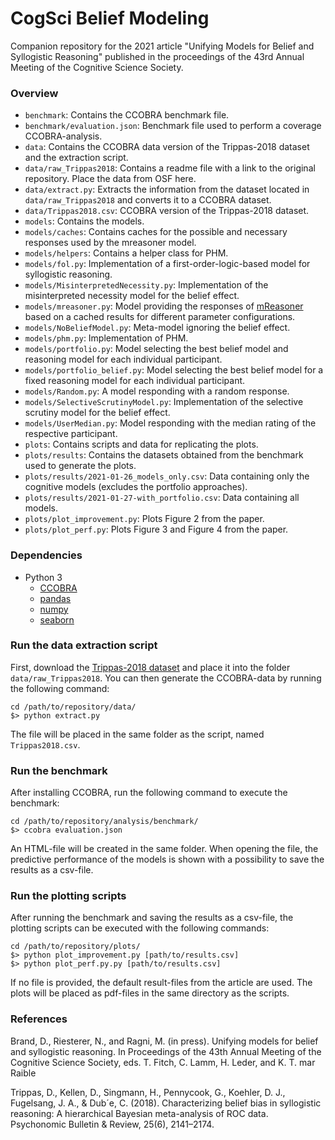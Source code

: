 CogSci Belief Modeling
======================

Companion repository for the 2021 article "Unifying Models for Belief and Syllogistic Reasoning" published in the proceedings of the 43rd Annual Meeting of the Cognitive Science Society.

### Overview

- `benchmark`: Contains the CCOBRA benchmark file.
- `benchmark/evaluation.json`: Benchmark file used to perform a coverage CCOBRA-analysis.
- `data`: Contains the CCOBRA data version of the Trippas-2018 dataset and the extraction script.
- `data/raw_Trippas2018`: Contains a readme file with a link to the original repository. Place the data from OSF here.
- `data/extract.py`: Extracts the information from the dataset located in `data/raw_Trippas2018` and converts it to a CCOBRA dataset.
- `data/Trippas2018.csv`: CCOBRA version of the Trippas-2018 dataset.
- `models`: Contains the models.
- `models/caches`: Contains caches for the possible and necessary responses used by the mreasoner model.
- `models/helpers`: Contains a helper class for PHM.
- `models/fol.py`: Implementation of a first-order-logic-based model for syllogistic reasoning.
- `models/MisinterpretedNecessity.py`: Implementation of the misinterpreted necessity model for the belief effect.
- `models/mreasoner.py`: Model providing the responses of [mReasoner](https://www.modeltheory.org/models/mreasoner) based on a cached results for different parameter configurations.
- `models/NoBeliefModel.py`: Meta-model ignoring the belief effect.
- `models/phm.py`: Implementation of PHM.
- `models/portfolio.py`: Model selecting the best belief model and reasoning model for each individual participant.
- `models/portfolio_belief.py`: Model selecting the best belief model for a fixed reasoning model for each individual participant.
- `models/Random.py`: A model responding with a random response.
- `models/SelectiveScrutinyModel.py`: Implementation of the selective scrutiny model for the belief effect.
- `models/UserMedian.py`: Model responding with the median rating of the respective participant.
- `plots`: Contains scripts and data for replicating the plots.
- `plots/results`: Contains the datasets obtained from the benchmark used to generate the plots.
- `plots/results/2021-01-26_models_only.csv`: Data containing only the cognitive models (excludes the portfolio approaches).
- `plots/results/2021-01-27-with_portfolio.csv`: Data containing all models.
- `plots/plot_improvement.py`: Plots Figure 2 from the paper.
- `plots/plot_perf.py`: Plots Figure 3 and Figure 4 from the paper.

### Dependencies

- Python 3
    - [CCOBRA](https://github.com/CognitiveComputationLab/ccobra)
    - [pandas](https://pandas.pydata.org)
    - [numpy](https://numpy.org)
    - [seaborn](https://seaborn.pydata.org)

### Run the data extraction script

First, download the [Trippas-2018 dataset](https://osf.io/kt3jn/) and place it into the folder `data/raw_Trippas2018`. You can then generate the CCOBRA-data by running the following command:

```
cd /path/to/repository/data/
$> python extract.py
```

The file will be placed in the same folder as the script, named `Trippas2018.csv`.


### Run the benchmark

After installing CCOBRA, run the following command to execute the benchmark:

```
cd /path/to/repository/analysis/benchmark/
$> ccobra evaluation.json
```

An HTML-file will be created in the same folder. When opening the file, the predictive performance of the models is shown with a possibility to save the results as a csv-file.

### Run the plotting scripts

After running the benchmark and saving the results as a csv-file, the plotting scripts can be executed with the following commands:

```
cd /path/to/repository/plots/
$> python plot_improvement.py [path/to/results.csv]
$> python plot_perf.py.py [path/to/results.csv]
```

If no file is provided, the default result-files from the article are used. The plots will be placed as pdf-files in the same directory as the scripts.

### References

Brand, D., Riesterer, N., and Ragni, M. (in press). Unifying models for belief and syllogistic reasoning. In Proceedings of the 43th Annual Meeting of the Cognitive Science Society, eds. T. Fitch, C. Lamm, H. Leder, and K. T. mar Raible

Trippas, D., Kellen, D., Singmann, H., Pennycook, G., Koehler, D. J., Fugelsang, J. A., & Dub´e, C. (2018). Characterizing belief bias in syllogistic reasoning: A hierarchical Bayesian meta-analysis of ROC data. Psychonomic Bulletin & Review, 25(6), 2141–2174.


